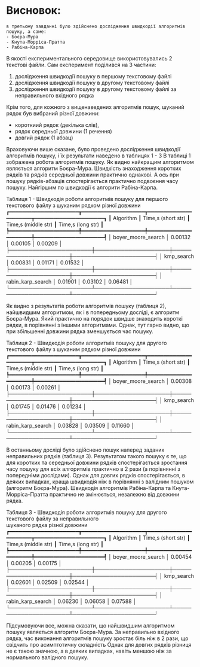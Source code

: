 # Висновок:
    в третьому завданні було здійснено дослідження швидкодії алгоритмів пошуку, а саме:
    - Боєра-Мура
    - Кнута-Морріса-Пратта
    - Рабіна-Карпа

В якості експериментального середовище використовувались 2 текстові файли.
Сам експеримент поділився на 3 частини:
1) дослідження швидкодії пошуку в першому текстовому файлі
2) дослідження швидкодії пошуку в другому текстовому файлі
3) дослідження швидкодії пошуку в другому текстовому файлі за неправильного вхідного рядка

Крім того, для кожного з вищенаведених алгоритмів пошук, шуканий рядок був вибраний різної довжини: 
- короткиий рядок (декілька слів), 
- рядок середньої довжини (1 речення) 
- довгий рядок (1 абзац)

Враховуючи више сказане, було проведено дослідження швидкодії алгоритмів пошуку, і їх результати наведено в таблицях 1 - 3
В таблиці 1 зображена робота алгоритмів пошуку. Як видно найкращим алгоритмом являється алгоритм Боєра-Мура. Швидкість знаходження коротких рядків та рядків середньої довжини практично однакові. А ось при пошуку рядків-абзаців спостерігається практично подвоєння часу пошуку.
Найгіршим по швидкодії є алгорити Рабіна-Карпа.

Таблиця 1 - Швидкодія роботи алгоритмів пошуку для першого текстового файлу  з шуканим 
рядком різної довжини
┏━━━━━━━━━━━━━━━━━━━━━━┳━━━━━━━━━━━━━━━━━━━━┳━━━━━━━━━━━━━━━━━━━━━━┳━━━━━━━━━━━━━━━━━━━━━━┓
┃      Algorithm       ┃ Time,s (short str) ┃ Time,s (middle str)  ┃  Time,s (long str)   ┃
┡━━━━━━━━━━━━━━━━━━━━━━╇━━━━━━━━━━━━━━━━━━━━╇━━━━━━━━━━━━━━━━━━━━━━╇━━━━━━━━━━━━━━━━━━━━━━┩
│  boyer_moore_search  │      0.00132       │       0.00105        │       0.00209        │
├──────────────────────┼────────────────────┼──────────────────────┼──────────────────────┤
│      kmp_search      │      0.00831       │       0.01171        │       0.01532        │
├──────────────────────┼────────────────────┼──────────────────────┼──────────────────────┤
│  rabin_karp_search   │      0.01901       │       0.03102        │       0.06481        │
└──────────────────────┴────────────────────┴──────────────────────┴──────────────────────┘

Як видно з результатів роботи алгоритмів пошуку (таблиця 2), найшвидшим алгоритмом, як і в попередньому досліді, є алгоритм Боєра-Мура. Який практично на порядок швидше знаходить короткі рядки, в порівнянні з іншими алгоритмами. Однак, тут гарно видно, що при збільшенні довжини рядка зменшується час пошуку.

Таблиця 2 - Швидкодія роботи алгоритмів пошуку для другого текстового файлу з шуканим 
рядком різної довжини
┏━━━━━━━━━━━━━━━━━━━━━━┳━━━━━━━━━━━━━━━━━━━━┳━━━━━━━━━━━━━━━━━━━━━━┳━━━━━━━━━━━━━━━━━━━━━━┓
┃      Algorithm       ┃ Time,s (short str) ┃ Time,s (middle str)  ┃  Time,s (long str)   ┃
┡━━━━━━━━━━━━━━━━━━━━━━╇━━━━━━━━━━━━━━━━━━━━╇━━━━━━━━━━━━━━━━━━━━━━╇━━━━━━━━━━━━━━━━━━━━━━┩
│  boyer_moore_search  │      0.00308       │       0.00173        │       0.00261        │
├──────────────────────┼────────────────────┼──────────────────────┼──────────────────────┤
│      kmp_search      │      0.01745       │       0.01476        │       0.01234        │
├──────────────────────┼────────────────────┼──────────────────────┼──────────────────────┤
│  rabin_karp_search   │      0.03828       │       0.03509        │       0.11660        │
└──────────────────────┴────────────────────┴──────────────────────┴──────────────────────┘


В останньому досліді було здійснено пошук наперед заданих неправильних рядків (таблиця 3). Результатом такого пошуку є те, що для коротких та середньої довжини рядків спостерігається зростання часу пошуку для всіх алгоритмів практично в 2 рази (а порівнянні з попередніми дослідами). Однак для довгих рядків спостерігається, в деяких випадках, краща швидкодія ніж в порівнянні з валідним пошуком (алгоритм Боєра-Мура). Швидкодія алгоритмів Рабіна-Карпа та Кнута-Морріса-Пратта практично не змінюється, незалежно від довжини рядка. 

Таблиця 3 - Швидкодія роботи алгоритмів пошуку для другого текстового файлу за неправильного  
шуканого рядка різної довжини
┏━━━━━━━━━━━━━━━━━━━━━━┳━━━━━━━━━━━━━━━━━━━━┳━━━━━━━━━━━━━━━━━━━━━━┳━━━━━━━━━━━━━━━━━━━━━━┓
┃      Algorithm       ┃ Time,s (short str) ┃ Time,s (middle str)  ┃  Time,s (long str)   ┃
┡━━━━━━━━━━━━━━━━━━━━━━╇━━━━━━━━━━━━━━━━━━━━╇━━━━━━━━━━━━━━━━━━━━━━╇━━━━━━━━━━━━━━━━━━━━━━┩
│  boyer_moore_search  │      0.00454       │       0.00205        │       0.00175        │
├──────────────────────┼────────────────────┼──────────────────────┼──────────────────────┤
│      kmp_search      │      0.02601       │       0.02509        │       0.02544        │
├──────────────────────┼────────────────────┼──────────────────────┼──────────────────────┤
│  rabin_karp_search   │      0.06230       │       0.06058        │       0.07588        │
└──────────────────────┴────────────────────┴──────────────────────┴──────────────────────┘

Підсумовуючи все, можна сказати, що найшвидшим алгоритмом пошуку являється алгоритм Боєра-Мура. За неправильно вхідного рядка, час виконання алгоритмів пошуку зростає біль ніж в 2 рази, що свідчить про асимптотичну складність Однак для довгих рядків різниця не є такою значною, а в деяких випадках, навіть меншою ніж за нормального валідного пошуку.


